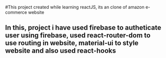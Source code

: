 #This project created while learning reactJS, its an clone of amazon e-commerce website 
## In this, project i have used firebase to autheticate user using firebase, used react-router-dom to use routing in website, material-ui to style website and also used react-hooks